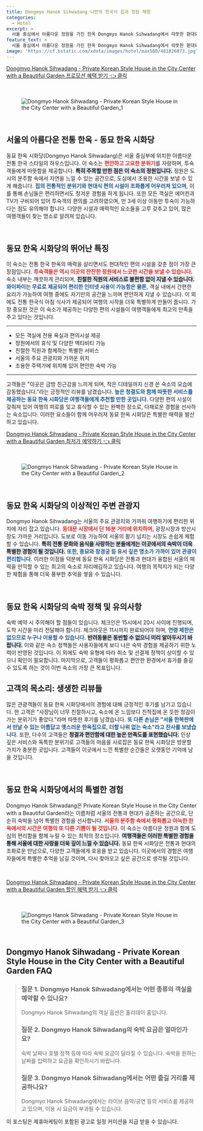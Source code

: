 ```yaml
---
title: Dongmyo Hanok Sihwadang 나만의 한국식 집과 정원 체험
categories:
  - Hotel
excerpt: >
  서울 중심에서 아름다운 정원을 가진 한옥 Dongmyo Hanok Sihwadang에서 따뜻한 환대와 편안한 숙박을 경험하세요. 9.7점의 높은 리뷰 점수와 함께 독특한 한국의 멋을 느끼며 힐링의 시간을 가질 수 있습니다!
feature_text: >
  서울 중심에서 아름다운 정원을 가진 한옥 Dongmyo Hanok Sihwadang에서 따뜻한 환대와 편안한 숙박을 경험하세요. 9.7점의 높은 리뷰 점수와 함께 독특한 한국의 멋을 느끼며 힐링의 시간을 가질 수 있습니다!
image: 'https://cf.bstatic.com/xdata/images/hotel/max500/481826073.jpg?k=579ad2e907d5abb30f38a78ef332a1371312f905423520ae7196ebd1b14718b5&o=&hp=1'
---
```


<p><a class="modoo-button" href="https://tinyurl.com/25cqzqdw" rel="nofollow noopener">Dongmyo Hanok Sihwadang - Private Korean Style House in the City Center with a Beautiful Garden 프로모션 혜택 받기 👈 클릭</a></p><br/>
<figure class="image"><img alt="Dongmyo Hanok Sihwadang - Private Korean Style House in the City Center with a Beautiful Garden_1" src="https://cf.bstatic.com/xdata/images/hotel/max1024x768/481576530.jpg?k=3b96a2e0a11f314052d94f5ad04a1c658657937b91ec314c60d085ae44fefb0c&amp;o=&amp;hp=1"/></figure><br/>

<h2 data-ke-size="size26" id="Dongmyo_Hanok_Sihwadang_소개">서울의 아름다운 전통 한옥 - 동묘 한옥 시화당</h2>
<p data-ke-size="size16">동묘 한옥 시화당(Dongmyo Hanok Sihwadang)은 서울 중심부에 위치한 아름다운 전통 한국 스타일의 하우스입니다. 이 숙소는 <b><span style="color: #ee2323;">편안하고 고요한 분위기</span></b>를 자랑하며, 투숙객들에게 따뜻함을 제공합니다. <b><span style="background-color: #21538527;">특히 주목할 만한 점은 이 숙소의 정원입니다.</span></b> 정원은 도시의 분주함 속에서 자연을 느낄 수 있는 공간으로, 도심에서 조용한 시간을 보낼 수 있게 해줍니다. <b><span style="color: #1a5490;">집의 전통적인 분위기와 현대식 편의 시설이 조화롭게 어우러져 있으며,</span></b> 이를 통해 손님들은 편리하면서도 정겨운 경험을 하게 됩니다. 또한 모든 객실은 에어컨과 TV가 구비되어 있어 투숙객의 편의를 고려하였으며, 만 3세 이상 아동만 투숙이 가능하다는 점도 유의해야 합니다. 다양한 시설과 매력적인 요소들을 고루 갖추고 있어, 많은 여행객들이 찾는 명소로 알려져 있습니다.</p>
<p data-ke-size="size16"> </p>
<h2 data-ke-size="size23" id="숙소_특징">동묘 한옥 시화당의 뛰어난 특징</h2>
<p data-ke-size="size16">이 숙소는 전통 한국 한옥의 매력을 살리면서도 현대적인 편의 시설을 갖춘 점이 가장 큰 장점입니다. <b><span style="color: #ee2323;">투숙객들은 역시 이곳의 잔잔한 정원에서 느긋한 시간을 보낼 수 있습니다.</span></b> 숙소 내부는 깨끗하게 관리되며, <b><span style="background-color: #21538527;">친절한 직원의 서비스로 불편함 없이 지낼 수 있습니다.</span></b> <b><span style="color: #1a5490;">와이파이는 무료로 제공되어 편리한 인터넷 사용이 가능함은 물론,</span></b> 객실 내에서 간편한 요리가 가능하여 여행 중에도 자기만의 공간을 느끼며 편안하게 지낼 수 있습니다. 이 외에도 전통 한국식 아침 식사가 제공되어 여행의 시작을 더욱 특별하게 만들어 줍니다. 가장 중요한 것은 이 숙소가 제공하는 다양한 편의 시설들이 여행객들에게 최고의 만족을 주고 있다는 것입니다.</p>
<hr contenteditable="false" data-ke-style="style5" data-ke-type="horizontalRule"/>
<ul data-ke-list-type="disc" style="list-style-type: disc;">
<li>모든 객실에 전용 욕실과 편의시설 제공</li>
<li>정원에서의 휴식 및 다양한 액티비티 가능</li>
<li>친절한 직원과 함께하는 특별한 서비스</li>
<li>서울의 주요 관광지와 가까운 위치</li>
<li>조용한 주택가에 위치해 있어 편안한 숙박 가능</li>
</ul>
<hr contenteditable="false" data-ke-style="style5" data-ke-type="horizontalRule"/>
<p data-ke-size="size16">고객들은 "이곳은 금방 친근감을 느끼게 되며, 작은 디테일까지 신경 쓴 숙소의 모습에 감동했습니다."라는 긍정적인 리뷰를 남겼습니다. <b><span style="color: #1a5490;">높은 청결도와 함께 따뜻한 서비스를 제공하는 동묘 한옥 시화당은 여행객들에게 추천할 만한 곳입니다.</span></b> 다양한 편의 시설이 갖춰져 있어 여행의 피로를 잊고 휴식할 수 있는 완벽한 장소로, 다채로운 경험을 선사하는 숙소입니다. 이러한 요소들이 함께 어우러져 동묘 한옥 시화당은 특별한 매력을 발산하고 있습니다.</p>
<p><a class="modoo-button" href="https://tinyurl.com/25cqzqdw" rel="nofollow noopener">Dongmyo Hanok Sihwadang - Private Korean Style House in the City Center with a Beautiful Garden 최저가 예약하기 👈 클릭</a></p><br/>
<figure class="image"><img alt="Dongmyo Hanok Sihwadang - Private Korean Style House in the City Center with a Beautiful Garden_2" src="https://cf.bstatic.com/xdata/images/hotel/max500/481826073.jpg?k=579ad2e907d5abb30f38a78ef332a1371312f905423520ae7196ebd1b14718b5&amp;o=&amp;hp=1"/></figure><br/>
<h2 data-ke-size="size23" id="주변_관광지">동묘 한옥 시화당의 이상적인 주변 관광지</h2>
<p data-ke-size="size16">Dongmyo Hanok Sihwadang는 서울의 주요 관광지와 가까워 여행하기에 편리한 위치에 자리 잡고 있습니다. <b><span style="color: #ee2323;">동대문 시장에서 단 16분 거리에 위치하며,</span></b> 광장시장과 방산시장도 가까운 거리입니다. 도보로 이동 가능하여 서울의 활기 넘치는 시장도 손쉽게 체험할 수 있습니다. <b><span style="background-color: #21538527;">특히 전통 문화와 음식을 사랑하는 분들에게는 이곳에서의 숙박이 더욱 특별한 경험이 될 것입니다.</span></b> <b><span style="color: #1a5490;">또한, 종묘와 창경궁 등 유서 깊은 명소가 가까이 있어 관광이 편리합니다.</span></b> 이러한 이점들 덕분에 동묘 한옥 시화당은 전통과 현대가 융합된 서울의 매력을 만끽할 수 있는 최고의 숙소로 자리매김하고 있습니다. 여행의 목적지가 되는 다양한 체험을 통해 더욱 풍부한 추억을 쌓을 수 있습니다.</p>
<p data-ke-size="size16"> </p>
<h2 data-ke-size="size23" id="숙박_정책">동묘 한옥 시화당의 숙박 정책 및 유의사항</h2>
<p data-ke-size="size16">숙박 예약 시 주의해야 할 점들이 있습니다. 체크인은 15시에서 20시 사이에 진행되며, 도착 시간을 미리 전달해야 합니다. 체크아웃은 11시까지 완료되어야 하며, <b><span style="color: #1a5490;">연령 제한은 없으므로 누구나 이용할 수 있습니다.</span></b> <b><span style="background-color: #21538527;">반려동물은 동반할 수 없으니 미리 알아두시기 바랍니다.</span></b> 이와 같은 숙소 정책들은 사용자들에게 보다 나은 숙박 경험을 제공하기 위한 노력이 반영된 것입니다. 이 외에도 숙박 유형에 따라 취소 및 선결제 정책이 상이할 수 있으니 확인이 필요합니다. 마지막으로, 고객들이 평화롭고 편안한 환경에서 휴가를 즐길 수 있도록 하는 것이 이번 숙소의 가장 큰 목표입니다.</p>
<h2 data-ke-size="size26" id="고객_리뷰">고객의 목소리: 생생한 리뷰들</h2>
<p data-ke-size="size16">많은 관광객들이 동묘 한옥 시화당에서의 경험에 대해 긍정적인 후기를 남기고 있습니다. 한 고객은 "사장님이 너무 친절하시고, 숙소에 온 느낌보다 친척집에 온 듯한 정감이 가는 분위기가 좋았다."라며 따뜻한 후기를 남겼습니다. <b><span style="color: #1a5490;">또 다른 손님은 "서울 한복판에서 만날 수 있는 아름답고 옛스러운 한옥집으로, 더할 나위 없는 숙소"라고 찬사를 보냈습니다.</span></b> 또한, 다수의 고객들은 <b><span style="background-color: #21538527;">청결과 편안함에 대한 높은 만족도를 표현했습니다.</span></b> 인상 깊은 서비스와 독특한 분위기로 고객들의 마음을 사로잡은 동묘 한옥 시화당은 방문할 가치가 충분한 곳입니다. 고객들이 이곳에서 느낀 특별한 순간들은 오랫동안 기억에 남을 것입니다.</p>
<p data-ke-size="size16"> </p>
<h2 data-ke-size="size26" id="특별한_경험">동묘 한옥 시화당에서의 특별한 경험</h2>
<p data-ke-size="size16">Dongmyo Hanok Sihwadang은 Private Korean Style House in the City Center with a Beautiful Garden라는 이름처럼 서울의 전통과 현대가 공존하는 공간으로, 단순히 숙박을 넘어 특별한 경험을 선사합니다. <b><span style="color: #ee2323;">서울의 분주함 속에서 평화롭고 아늑한 한옥에서의 시간은 여행의 또 다른 기쁨이 될 것입니다.</span></b> 이 숙소는 아름다운 정원과 함께 도심의 편리함을 함께 누릴 수 있는 최적의 장소입니다. <b><span style="background-color: #21538527;">여행객들은 이러한 특별한 경험을 통해 서울에 대한 사랑을 더욱 깊이 느낄 수 있습니다.</span></b> 동묘 한옥 시화당은 전통과 현대의 조화로운 만남으로, 다양한 고객들에게 호응을 받고 있습니다. 이곳에서의 경험은 여행자들에게 특별한 추억을 남길 것이며, 다시 찾아오고 싶은 공간으로 생각될 것입니다.</p>
<p data-ke-size="size16"> </p>

<p><a class="modoo-button" href="https://tinyurl.com/25cqzqdw" rel="nofollow noopener">Dongmyo Hanok Sihwadang - Private Korean Style House in the City Center with a Beautiful Garden 할인 혜택 받기 👈 클릭</a></p><br>

<figure class="image"><img src="https://cf.bstatic.com/xdata/images/hotel/max500/483973778.jpg?k=cf0eae421be325e261b2bb9507fb1c2b7ae8a00a83611f684ae07e21b6da5b07&o=&hp=1" alt="Dongmyo Hanok Sihwadang - Private Korean Style House in the City Center with a Beautiful Garden_3"></figure><br>
<h2 id="Dongmyo Hanok Sihwadang - Private Korean Style House in the City Center with a Beautiful Garden_FAQ">Dongmyo Hanok Sihwadang - Private Korean Style House in the City Center with a Beautiful Garden FAQ</h2>
<div itemscope="" itemtype="https://schema.org/FAQPage"> 
<blockquote> 
<div itemscope="" itemprop="mainEntity" itemtype="https://schema.org/Question"> 
<h3 id="질문_1" itemprop="name">질문 1. Dongmyo Hanok Sihwadang에서는 어떤 종류의 객실을 예약할 수 있나요?</h3> 
<div itemscope="" itemprop="acceptedAnswer" itemtype="https://schema.org/Answer"> 
<span itemprop="text"> 
<p>Dongmyo Hanok Sihwadang의 객실 옵션은 홀리데이 홈입니다.</p> 
</span> 
</div> 
</div> 

<div itemscope="" itemprop="mainEntity" itemtype="https://schema.org/Question"> 
<h3 id="질문_2" itemprop="name">질문 2. Dongmyo Hanok Sihwadang의 숙박 요금은 얼마인가요?</h3> 
<div itemscope="" itemprop="acceptedAnswer" itemtype="https://schema.org/Answer"> 
<span itemprop="text"> 
<p>숙박 날짜나 호텔 정책 등에 따라 숙박 요금이 달라질 수 있습니다. 숙박을 원하는 날짜를 입력하고 요금을 확인하시기 바랍니다.</p> 
</span> 
</div> 
</div> 

<div itemscope="" itemprop="mainEntity" itemtype="https://schema.org/Question"> 
<h3 id="질문_3" itemprop="name">질문 3. Dongmyo Hanok Sihwadang에서는 어떤 즐길 거리를 제공하나요?</h3> 
<div itemscope="" itemprop="acceptedAnswer" itemtype="https://schema.org/Answer"> 
<span itemprop="text"> 
<p>Dongmyo Hanok Sihwadang에서는 라이브 음악/공연 등의 서비스를 제공하고 있으며, 이용 시 요금이 부과될 수 있습니다.</p> 
</span> 
</div> 
</div> 
</blockquote> 
</div><p>이 포스팅은 제휴마케팅이 포함된 광고로 일정 커미션을 지급 받을 수 있습니다.</p>

